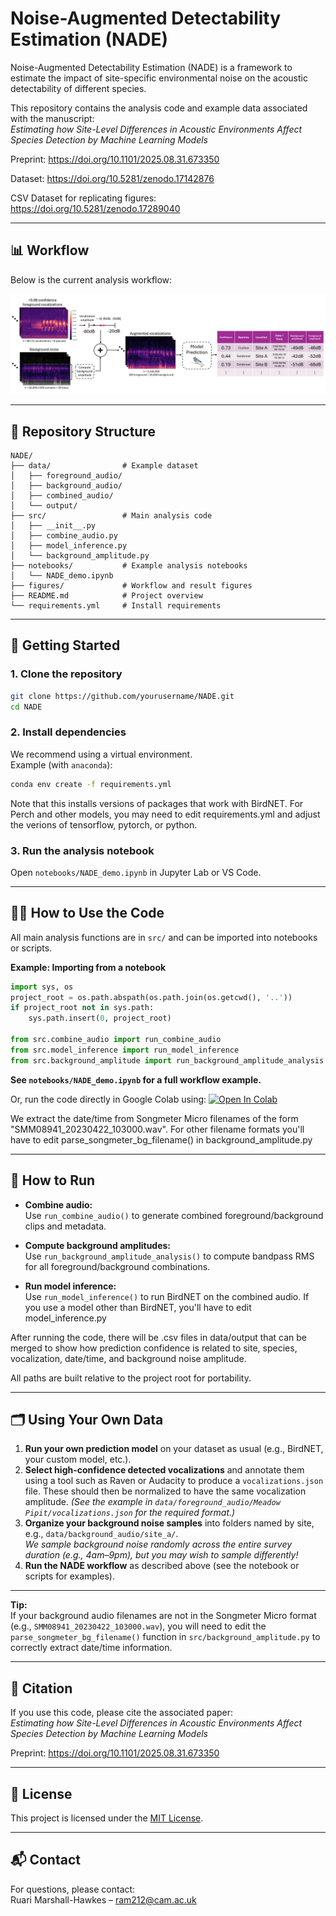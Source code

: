 # Noise-Augmented Detectability Estimation (NADE)

Noise-Augmented Detectability Estimation (NADE) is a framework to estimate the impact of site-specific environmental noise on the acoustic detectability of different species.

This repository contains the analysis code and example data associated with the manuscript:  
*Estimating how Site-Level Differences in Acoustic Environments Affect Species Detection by Machine Learning Models*

Preprint: https://doi.org/10.1101/2025.08.31.673350

Dataset: https://doi.org/10.5281/zenodo.17142876

CSV Dataset for replicating figures: https://doi.org/10.5281/zenodo.17289040

---

## 📊 Workflow

Below is the current analysis workflow:  

![Workflow](figures/workflow.png)  

---

## 📂 Repository Structure

```
NADE/
├── data/                # Example dataset 
│   ├── foreground_audio/
│   ├── background_audio/
│   ├── combined_audio/
│   └── output/
├── src/                 # Main analysis code
│   ├── __init__.py
│   ├── combine_audio.py
│   ├── model_inference.py
│   └── background_amplitude.py
├── notebooks/           # Example analysis notebooks
│   └── NADE_demo.ipynb
├── figures/             # Workflow and result figures
├── README.md            # Project overview
└── requirements.yml     # Install requirements
```

---

## 🚀 Getting Started

### 1. **Clone the repository**
```bash
git clone https://github.com/yourusername/NADE.git
cd NADE
```

### 2. **Install dependencies**
We recommend using a virtual environment.  
Example (with `anaconda`):

```bash
conda env create -f requirements.yml
```

Note that this installs versions of packages that work with BirdNET. For Perch and other models, you may need to edit requirements.yml and adjust the verions of tensorflow, pytorch, or python.

### 3. **Run the analysis notebook**
Open `notebooks/NADE_demo.ipynb` in Jupyter Lab or VS Code.

---

## 🧑‍💻 How to Use the Code

All main analysis functions are in `src/` and can be imported into notebooks or scripts.

**Example: Importing from a notebook**
```python
import sys, os
project_root = os.path.abspath(os.path.join(os.getcwd(), '..'))
if project_root not in sys.path:
    sys.path.insert(0, project_root)

from src.combine_audio import run_combine_audio
from src.model_inference import run_model_inference
from src.background_amplitude import run_background_amplitude_analysis
```

**See `notebooks/NADE_demo.ipynb` for a full workflow example.**

Or, run the code directly in Google Colab using: [![Open In Colab](https://colab.research.google.com/assets/colab-badge.svg)](https://colab.research.google.com/github/ruarimh/NADE/blob/main/notebooks/NADE_demo.ipynb)

We extract the date/time from Songmeter Micro filenames of the form "SMM08941_20230422_103000.wav". For other filename formats you'll have to edit parse_songmeter_bg_filename() in background_amplitude.py

---

## 📝 How to Run

- **Combine audio:**  
  Use `run_combine_audio()` to generate combined foreground/background clips and metadata.

- **Compute background amplitudes:**  
  Use `run_background_amplitude_analysis()` to compute bandpass RMS for all foreground/background combinations.

- **Run model inference:**  
  Use `run_model_inference()` to run BirdNET on the combined audio. If you use a model other than BirdNET, you'll have to edit model_inference.py

After running the code, there will be .csv files in data/output that can be merged to show how prediction confidence is related to site, species, vocalization, date/time, and background noise amplitude. 

All paths are built relative to the project root for portability.

---

## 🗂️ Using Your Own Data

1. **Run your own prediction model** on your dataset as usual (e.g., BirdNET, your custom model, etc.).
2. **Select high-confidence detected vocalizations** and annotate them using a tool such as Raven or Audacity to produce a `vocalizations.json` file. These should then be normalized to have the same vocalization amplitude.
   *(See the example in `data/foreground_audio/Meadow Pipit/vocalizations.json` for the required format.)*
3. **Organize your background noise samples** into folders named by site, e.g., `data/background_audio/site_a/`.  
   *We sample background noise randomly across the entire survey duration (e.g., 4am–9pm), but you may wish to sample differently!*
4. **Run the NADE workflow** as described above (see the notebook or scripts for examples).

---

**Tip:**  
If your background audio filenames are not in the Songmeter Micro format (e.g., `SMM08941_20230422_103000.wav`), you will need to edit the `parse_songmeter_bg_filename()` function in `src/background_amplitude.py` to correctly extract date/time information.

---

## 📖 Citation

If you use this code, please cite the associated paper:  
*Estimating how Site-Level Differences in Acoustic Environments Affect Species Detection by Machine Learning Models*

Preprint: https://doi.org/10.1101/2025.08.31.673350

---

## 📜 License

This project is licensed under the [MIT License](LICENSE).  

---

## 📬 Contact

For questions, please contact:  
Ruari Marshall-Hawkes – ram212@cam.ac.uk


